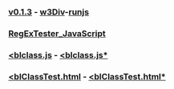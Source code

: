### [v0.1.3](https://github.com/littleflute/JavaScript/edit/master/README.md) - [w3Div](https://www.w3schools.com/html/tryit.asp?filename=tryhtml_default)-[runjs](runjs.html)
### [RegExTester_JavaScript](RegExTester_JavaScript)
### <a tartget="_blank" href = "blclass.js"><blclass.js</a> - <a tartget="_blank" href = "https://github.com/littleflute/JavaScript/edit/master/blclass.js"><blclass.js*</a>  

### <a tartget="_blank" href = "blClassTest.html"><blClassTest.html</a> - <a tartget="_blank" href = "https://github.com/littleflute/JavaScript/edit/master/blClassTest.html"><blClassTest.html*</a>   



<script src="https://www.w3schools.com/lib/w3.js"></script>
<script src="blclass.js" ></script>
<script src="blApp.js"></script>

